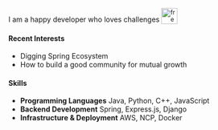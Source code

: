 <span>I am a happy developer who loves challenges</span>
<sub><img src="https://github.com/user-attachments/assets/d0135dc0-6597-41dd-aee2-fc4d6f35df8d" alt="free-animated-icon-rocket" height="32" width="32"></sub> <!--gif from flaticon-Freepik-->

#### Recent Interests

- Digging Spring Ecosystem
- How to build a good community for mutual growth

#### Skills

- **Programming Languages**
  Java, Python, C++, JavaScript
- **Backend Development**
  Spring, Express.js, Django
- **Infrastructure & Deployment**
  AWS, NCP, Docker
